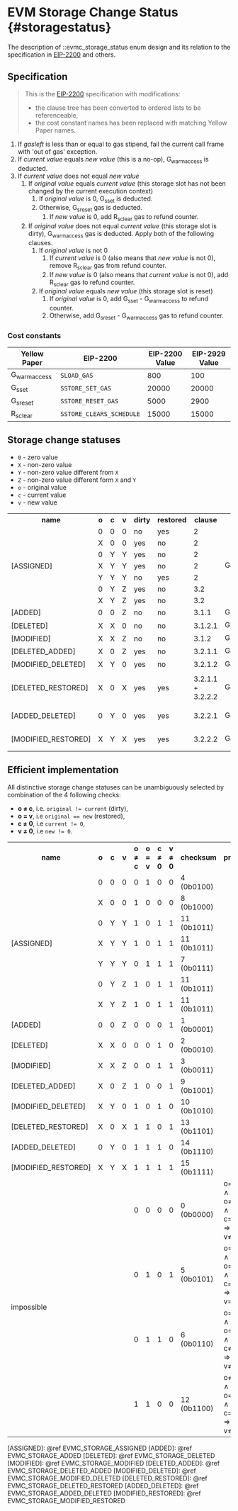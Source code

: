 # EVM Storage Change Status {#storagestatus}

The description of ::evmc_storage_status enum design and its relation
to the specification in [EIP-2200] and others.

## Specification

> This is the [EIP-2200] specification with modifications:
> - the clause tree has been converted to ordered lists to be referenceable,
> - the cost constant names has been replaced with matching Yellow Paper names.

1. If *gasleft* is less than or equal to gas stipend, fail the current
   call frame with 'out of gas' exception.
2. If *current value* equals *new value* (this is a no-op), G<sub>warmaccess</sub>
   is deducted.
3. If *current value* does not equal *new value*
    1. If *original value* equals *current value* (this storage slot has
       not been changed by the current execution context)
        1. If *original value* is 0, G<sub>sset</sub> is deducted.
        2. Otherwise, G<sub>sreset</sub> gas is deducted.
            1. If *new value* is 0,
               add R<sub>sclear</sub> gas to refund counter.
    2. If *original value* does not equal *current value* (this storage
       slot is dirty), G<sub>warmaccess</sub> gas is deducted. Apply both of the
       following clauses.
        1. If *original value* is not 0
            1. If *current value* is 0 (also means that *new value* is not
               0), remove R<sub>sclear</sub> gas from refund
               counter.
            2. If *new value* is 0 (also means that *current value* is not
               0), add R<sub>sclear</sub> gas to refund counter.
        2. If *original value* equals *new value* (this storage slot is
           reset)
            1. If *original value* is 0, add G<sub>sset</sub> - G<sub>warmaccess</sub> to
               refund counter.
            2. Otherwise, add G<sub>sreset</sub> - G<sub>warmaccess</sub> gas to refund
               counter.

### Cost constants

| Yellow Paper           | EIP-2200                  | EIP-2200 Value | EIP-2929 Value |
|------------------------|---------------------------|----------------|----------------|
| G<sub>warmaccess</sub> | `SLOAD_GAS`               | 800            | 100            |
| G<sub>sset</sub>       | `SSTORE_SET_GAS`          | 20000          | 20000          |
| G<sub>sreset</sub>     | `SSTORE_RESET_GAS`        | 5000           | 2900           |
| R<sub>sclear</sub>     | `SSTORE_CLEARS_SCHEDULE`  | 15000          | 15000          |

## Storage change statuses

- `0` - zero value
- `X` - non-zero value
- `Y` - non-zero value different from `X`
- `Z` - non-zero value different form `X` and `Y`
- `o` - original value
- `c` - current value
- `v` - new value

<table>
    <tr>
        <th>name</th>
        <th>o</th>
        <th>c</th>
        <th>v</th>
        <th>dirty</th>
        <th>restored</th>
        <th>clause</th>
        <th>gas cost</th>
        <th>gas refund</th>
    </tr>
    <tr>
        <td rowspan="7">[ASSIGNED]</td>
        <td>0</td><td>0</td><td>0</td>
        <td>no</td>
        <td>yes</td>
        <td>2</td>
        <td rowspan="7">G<sub>warmaccess</sub></td>
        <td rowspan="7">0</td>
    </tr>
    <tr>
        <td>X</td><td>0</td><td>0</td>
        <td>yes</td>
        <td>no</td>
        <td>2</td>
    </tr>
    <tr>
        <td>0</td><td>Y</td><td>Y</td>
        <td>yes</td>
        <td>no</td>
        <td>2</td>
    </tr>
    <tr>
        <td>X</td><td>Y</td><td>Y</td>
        <td>yes</td>
        <td>no</td>
        <td>2</td>
    </tr>
    <tr>
        <td>Y</td><td>Y</td><td>Y</td>
        <td>no</td>
        <td>yes</td>
        <td>2</td>
    </tr>
    <tr>
        <td>0</td><td>Y</td><td>Z</td>
        <td>yes</td>
        <td>no</td>
        <td>3.2</td>
    </tr>
    <tr>
        <td>X</td><td>Y</td><td>Z</td>
        <td>yes</td>
        <td>no</td>
        <td>3.2</td>
    </tr>
    <tr>
        <td>[ADDED]</td>
        <td>0</td><td>0</td><td>Z</td>
        <td>no</td>
        <td>no</td>
        <td>3.1.1</td>
        <td>G<sub>sset</sub></td>
        <td>0</td>
    </tr>
    <tr>
        <td>[DELETED]</td>
        <td>X</td><td>X</td><td>0</td>
        <td>no</td>
        <td>no</td>
        <td>3.1.2.1</td>
        <td>G<sub>sreset</sub></td>
        <td>R<sub>sclear</sub></td>
    </tr>
    <tr>
        <td>[MODIFIED]</td>
        <td>X</td><td>X</td><td>Z</td>
        <td>no</td>
        <td>no</td>
        <td>3.1.2</td>
        <td>G<sub>sreset</sub></td>
        <td>0</td>
    </tr>
    <tr>
        <td>[DELETED_ADDED]</td>
        <td>X</td><td>0</td><td>Z</td>
        <td>yes</td>
        <td>no</td>
        <td>3.2.1.1</td>
        <td>G<sub>warmaccess</sub></td>
        <td>-R<sub>sclear</sub></td>
    </tr>
    <tr>
        <td>[MODIFIED_DELETED]</td>
        <td>X</td><td>Y</td><td>0</td>
        <td>yes</td>
        <td>no</td>
        <td>3.2.1.2</td>
        <td>G<sub>warmaccess</sub></td>
        <td>R<sub>sclear</sub></td>
    </tr>
    <tr>
        <td>[DELETED_RESTORED]</td>
        <td>X</td><td>0</td><td>X</td>
        <td>yes</td>
        <td>yes</td>
        <td>3.2.1.1 + 3.2.2.2</td>
        <td>G<sub>warmaccess</sub></td>
        <td>-R<sub>sclear</sub> + G<sub>sreset</sub> - G<sub>warmaccess</sub></td>
    </tr>
    <tr>
        <td>[ADDED_DELETED]</td>
        <td>0</td><td>Y</td><td>0</td>
        <td>yes</td>
        <td>yes</td>
        <td>3.2.2.1</td>
        <td>G<sub>warmaccess</sub></td>
        <td>G<sub>sset</sub> - G<sub>warmaccess</sub></td>
    </tr>
    <tr>
        <td>[MODIFIED_RESTORED]</td>
        <td>X</td><td>Y</td><td>X</td>
        <td>yes</td>
        <td>yes</td>
        <td>3.2.2.2</td>
        <td>G<sub>warmaccess</sub></td>
        <td>G<sub>sreset</sub> - G<sub>warmaccess</sub></td>
    </tr>
</table>


## Efficient implementation

All distinctive storage change statuses can be unambiguously selected
by combination of the 4 following checks:
- **o ≠ c**, i.e. `original != current` (dirty),
- **o = v**, i.e `original == new` (restored),
- **c ≠ 0**, i.e `current != 0`,
- **v ≠ 0**, i.e `new != 0`.

<table>
    <tr>
        <th>name</th>
        <th>o</th>
        <th>c</th>
        <th>v</th>
        <th>o ≠ c</th>
        <th>o = v</th>
        <th>c ≠ 0</th>
        <th>v ≠ 0</th>
        <th>checksum</th>
        <th>proof</th>
    </tr>
    <tr>
        <td rowspan="7">[ASSIGNED]</td>
        <td>0</td><td>0</td><td>0</td>
        <td>0</td><td>1</td><td>0</td><td>0</td>
        <td>4 (0b0100)</td>
    </tr>
    <tr>
        <td>X</td><td>0</td><td>0</td>
        <td>1</td><td>0</td><td>0</td><td>0</td>
        <td>8 (0b1000)</td>
    </tr>
    <tr>
        <td>0</td><td>Y</td><td>Y</td>
        <td>1</td><td>0</td><td>1</td><td>1</td>
        <td>11 (0b1011)</td>
    </tr>
    <tr>
        <td>X</td><td>Y</td><td>Y</td>
        <td>1</td><td>0</td><td>1</td><td>1</td>
        <td>11 (0b1011)</td>
    </tr>
    <tr>
        <td>Y</td><td>Y</td><td>Y</td>
        <td>0</td><td>1</td><td>1</td><td>1</td>
        <td>7 (0b0111)</td>
    </tr>
    <tr>
        <td>0</td><td>Y</td><td>Z</td>
        <td>1</td><td>0</td><td>1</td><td>1</td>
        <td>11 (0b1011)</td>
    </tr>
    <tr>
        <td>X</td><td>Y</td><td>Z</td>
        <td>1</td><td>0</td><td>1</td><td>1</td>
        <td>11 (0b1011)</td>
    </tr>
    <tr>
        <td>[ADDED]</td>
        <td>0</td><td>0</td><td>Z</td>
        <td>0</td><td>0</td><td>0</td><td>1</td>
        <td>1 (0b0001)</td>
    </tr>
    <tr>
        <td>[DELETED]</td>
        <td>X</td><td>X</td><td>0</td>
        <td>0</td><td>0</td><td>1</td><td>0</td>
        <td>2 (0b0010)</td>
    </tr>
    <tr>
        <td>[MODIFIED]</td>
        <td>X</td><td>X</td><td>Z</td>
        <td>0</td><td>0</td><td>1</td><td>1</td>
        <td>3 (0b0011)</td>
    </tr>
    <tr>
        <td>[DELETED_ADDED]</td>
        <td>X</td><td>0</td><td>Z</td>
        <td>1</td><td>0</td><td>0</td><td>1</td>
        <td>9 (0b1001)</td>
    </tr>
    <tr>
        <td>[MODIFIED_DELETED]</td>
        <td>X</td><td>Y</td><td>0</td>
        <td>1</td><td>0</td><td>1</td><td>0</td>
        <td>10 (0b1010)</td>
    </tr>
    <tr>
        <td>[DELETED_RESTORED]</td>
        <td>X</td><td>0</td><td>X</td>
        <td>1</td><td>1</td><td>0</td><td>1</td>
        <td>13 (0b1101)</td>
    </tr>
    <tr>
        <td>[ADDED_DELETED]</td>
        <td>0</td><td>Y</td><td>0</td>
        <td>1</td><td>1</td><td>1</td><td>0</td>
        <td>14 (0b1110)</td>
    </tr>
    <tr>
        <td>[MODIFIED_RESTORED]</td>
        <td>X</td><td>Y</td><td>X</td>
        <td>1</td><td>1</td><td>1</td><td>1</td>
        <td>15 (0b1111)</td>
    </tr>
    <tr>
        <td rowspan="4">impossible</td>
        <td></td><td></td><td></td>
        <td>0</td><td>0</td><td>0</td><td>0</td>
        <td>0 (0b0000)</td>
        <td>o=c ∧ o≠v ∧ c=0 ⇒ v≠0</td>
    </tr>
    <tr>
        <td></td><td></td><td></td>
        <td>0</td><td>1</td><td>0</td><td>1</td>
        <td>5 (0b0101)</td>
        <td>o=c ∧ o=v ∧ c=0 ⇒ v=0</td>
    </tr>
    <tr>
        <td></td><td></td><td></td>
        <td>0</td><td>1</td><td>1</td><td>0</td>
        <td>6 (0b0110)</td>
        <td>o=c ∧ o=v ∧ c≠0 ⇒ v≠0</td>
    </tr>
    <tr>
        <td></td><td></td><td></td>
        <td>1</td><td>1</td><td>0</td><td>0</td>
        <td>12 (0b1100)</td>
        <td>o≠c ∧ o=v ∧ c=0 ⇒ v≠0</td>
    </tr>
</table>


[EIP-2200]: https://eips.ethereum.org/EIPS/eip-2200
[ASSIGNED]: @ref EVMC_STORAGE_ASSIGNED
[ADDED]: @ref EVMC_STORAGE_ADDED
[DELETED]: @ref EVMC_STORAGE_DELETED
[MODIFIED]: @ref EVMC_STORAGE_MODIFIED
[DELETED_ADDED]: @ref EVMC_STORAGE_DELETED_ADDED
[MODIFIED_DELETED]: @ref EVMC_STORAGE_MODIFIED_DELETED
[DELETED_RESTORED]: @ref EVMC_STORAGE_DELETED_RESTORED
[ADDED_DELETED]: @ref EVMC_STORAGE_ADDED_DELETED
[MODIFIED_RESTORED]: @ref EVMC_STORAGE_MODIFIED_RESTORED

